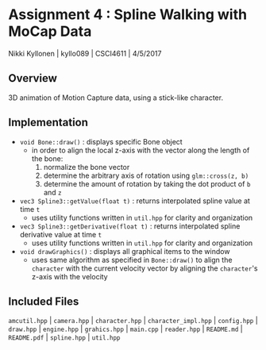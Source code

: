 # Assignment 4 : Spline Walking with MoCap Data
Nikki Kyllonen | kyllo089 | CSCI4611 | 4/5/2017

## Overview
3D animation of Motion Capture data, using a stick-like character.

## Implementation
- `void Bone::draw()` : displays specific Bone object
	- in order to align the local z-axis with the vector along the length of the bone:
		1. normalize the bone vector
		2. determine the arbitrary axis of rotation using `glm::cross(z, b)`
		3. determine the amount of rotation by taking the dot product of `b` and `z`
- `vec3 Spline3::getValue(float t)` : returns interpolated spline value at time `t`
	- uses utility functions written in `util.hpp` for clarity and organization
- `vec3 Spline3::getDerivative(float t)` : returns interpolated spline derivative value at time `t`
	- uses utility functions written in `util.hpp` for clarity and organization
- `void drawGraphics()` : displays all graphical items to the window
	- uses same algorithm as specified in `Bone::draw()` to align the `character` with the current velocity vector by aligning the `character`'s z-axis with the velocity

## Included Files
`amcutil.hpp` | `camera.hpp` | `character.hpp` | `character_impl.hpp` | `config.hpp` | `draw.hpp` | `engine.hpp` | `grahics.hpp` | `main.cpp` | `reader.hpp` | `README.md` | `README.pdf` | `spline.hpp` | `util.hpp`
